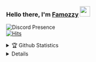 ### Hello there, I'm [Famozzy]("https://github.com/Famozzy") <img width="28" src="https://blog.joypixels.com/content/images/2019/06/waving_hand_sign_1024.gif">

![Discord Presence](https://lanyard.cnrad.dev/api/391529430343745542?hideTimestamp=true&hideStatus=true&hideProfile=true&animated=false)</br>
[![Hits](https://hits.seeyoufarm.com/api/count/incr/badge.svg?url=https%3A%2F%2Fgithub.com%2Ffamozzy%2Ffamozzy&count_bg=%232AC3DE&title_bg=%2324283B&icon=github.svg&icon_color=%23C0CAF5&title=Profile+views+%28today%2Fall+time%29&edge_flat=false)](https://hits.seeyoufarm.com)
<!-- ![Profile Views](https://komarev.com/ghpvc/?username=Famozzy&style=for-the-badge) -->

<details>
  <summary>🏆 Github Statistics</summary><br/>
  <p align="center">
    <a href="https://github.com/Famozzy">
      <img width="60.2%" src="https://github-readme-stats-eight-theta.vercel.app/api?username=Famozzy&show_icons=true&theme=dark&include_all_commits=true&count_private=true&icon_color=FFFFFF&bg_color=000000" />
      <img width="38.4%" src="https://github-readme-stats-eight-theta.vercel.app/api/top-langs/?username=Famozzy&layout=compact&langs_count=10&theme=dark&bg_color=000000" />
    <a/>
  </p>
</details>

<details>
  <summary>🎖️ Holopin Badges</summary><br/>
  <p align="center">
    <a href="https://holopin.io/@famozzy">
      <img src="https://holopin.me/famozzy" />
    <a/>
  </p>
</details>
